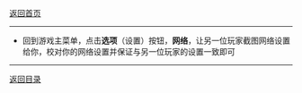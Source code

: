 [返回首页](/index.md)


***
- 回到游戏主菜单，点击**选项**（设置）按钮，**网络**，让另一位玩家截图网络设置给你，校对你的网络设置并保证与另一位玩家的设置一致即可






***

[返回目录](/QuestionNAnswer/index.md)
